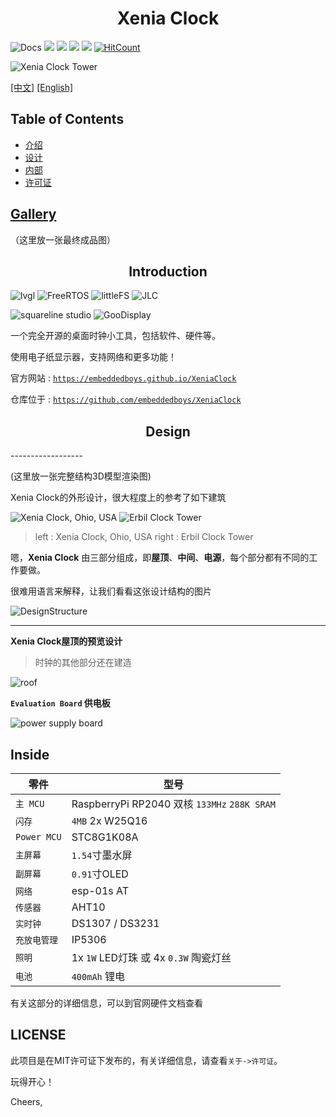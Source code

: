 <h1 align="center">
    <span>Xenia Clock</span>
</h1>

<!-- <div style="text-align: center;">

<a href="https://iotahydrae.github.io/XeniaClock/">![Docs](https://img.shields.io/badge/docs-iotahydrae.github.io%2FXeniaClock%2F-green)</a> <a>![](https://img.shields.io/github/license/iotahydrae/xeniaclock)</a> <a>![](https://img.shields.io/github/forks/IotaHydrae/XeniaClock)</a> <a>![](https://img.shields.io/github/stars/iotahydrae/XeniaClock)</a> <a>![](https://img.shields.io/github/last-commit/iotahydrae/XeniaClock)</a> <a>  [![HitCount](https://hits.dwyl.com/IotaHydrae/XeniaClock.svg?style=flat-square)](http://hits.dwyl.com/IotaHydrae/XeniaClock)</a>

</div> -->



![Docs](https://img.shields.io/badge/docs-iotahydrae.github.io%2FXeniaClock%2F-green) ![](https://img.shields.io/github/license/iotahydrae/xeniaclock) ![](https://img.shields.io/github/forks/IotaHydrae/XeniaClock) ![](https://img.shields.io/github/stars/iotahydrae/XeniaClock) ![](https://img.shields.io/github/last-commit/iotahydrae/XeniaClock) [![HitCount](https://hits.dwyl.com/IotaHydrae/XeniaClock.svg?style=flat-square)](http://hits.dwyl.com/IotaHydrae/XeniaClock)

![Xenia Clock Tower](assets/Clock-Tower.jpg)


[[中文]](README.md) [[English]](README.en.md)

Table of Contents
------------------

- [介绍](#Introduction)
- [设计](#Design)
- [内部](#Inside)
- [许可证](#License)

[Gallery](gallery.md)
------------------
（这里放一张最终成品图）

<h2 align="center">Introduction</h2>

![lvgl](assets/logo_lvgl.png) ![FreeRTOS](assets/logo_freertos.jpg) ![littleFS](assets/logo_littlefs.jpg) ![JLC](assets/logo_jlc.png)

![squareline studio](assets/logo_squareline.png)  ![GooDisplay](assets/logo_goodisplay.jpg)


一个完全开源的桌面时钟小工具，包括软件、硬件等。

使用电子纸显示器，支持网络和更多功能！

官方网站 : [`https://embeddedboys.github.io/XeniaClock`](https://embeddedboys.github.io/XeniaClock)

仓库位于 : [`https://github.com/embeddedboys/XeniaClock`](https://github.com/embeddedboys/XeniaClock)



<h2 align="center">Design</h2>
------------------

(这里放一张完整结构3D模型渲染图)

Xenia Clock的外形设计，很大程度上的参考了如下建筑

![Xenia Clock, Ohio, USA](assets/Greene_County_Courthouse_Xenia.jpg) ![Erbil Clock Tower](assets/360px-Clock_of_Erbil.jpeg)

> left : Xenia Clock, Ohio, USA 
> right : Erbil Clock Tower

嗯，**Xenia Clock** 由三部分组成，即**屋顶**、**中间**、**电源**，每个部分都有不同的工作要做。

很难用语言来解释，让我们看看这张设计结构的图片

![DesignStructure](assets/XeniaClock.png)

-----------------------

**Xenia Clock屋顶的预览设计**
> 时钟的其他部分还在建造

![roof](assets/roof.jpg)

**`Evaluation Board` 供电板**

![power supply board](assets/power_supply_board.jpg)

Inside
------------------
| 零件 | 型号 |
| ---- | ----- |
| `主 MCU`      | RaspberryPi RP2040 双核 `133MHz` `288K SRAM`|
| `闪存`         | `4MB` 2x W25Q16
| `Power MCU`   | STC8G1K08A |
| `主屏幕`       | `1.54`寸墨水屏 |
| `副屏幕`       | `0.91`寸OLED                        |
| `网络`         | esp-01s AT|
| `传感器`       | AHT10 |
| `实时钟`       | DS1307 / DS3231 |
| `充放电管理`    | IP5306 |
| `照明` | 1x `1W` LED灯珠 或 4x `0.3W` 陶瓷灯丝
| `电池`         |  `400mAh` 锂电 |
有关这部分的详细信息，可以到官网硬件文档查看

LICENSE
------------------

此项目是在MIT许可证下发布的，有关详细信息，请查看`关于->许可证`。

玩得开心！

Cheers,
